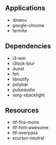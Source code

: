 ## Applications

* dmenu
* google-chrome
* termite

## Dependencies

* i3-wm
* i3lock-blur
* dunst
* feh
* libnotify
* polybar
* pulseaudio
* xorg-xbacklight

## Resources

* ttf-fira-mono
* ttf-font-awesome
* ttf-overpass
* xcursor-neutral
